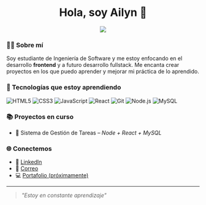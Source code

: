 <h1 align="center">Hola, soy Ailyn 👋</h1>

<p align="center">
  <img src="[https://imgur.com/a/3EF141W](https://i.imgur.com/uerGncF.png)"/>
</p>

### 👩‍💻 Sobre mí

Soy estudiante de Ingeniería de Software y me estoy enfocando en el desarrollo **frontend** y a futuro desarrollo fullstack. Me encanta crear proyectos en los que puedo aprender y mejorar mi práctica de lo aprendido.

### 🚀 Tecnologías que estoy aprendiendo


![HTML5](https://img.shields.io/badge/HTML-E34F26?style=flat&logo=html5&logoColor=white)
![CSS3](https://img.shields.io/badge/CSS-1572B6?style=flat&logo=css3&logoColor=white)
![JavaScript](https://img.shields.io/badge/JavaScript-F7DF1E?style=flat&logo=javascript&logoColor=black)
![React](https://img.shields.io/badge/React-20232A?style=flat&logo=react&logoColor=61DAFB)
![Git](https://img.shields.io/badge/Git-F05032?style=flat&logo=git&logoColor=white)
![Node.js](https://img.shields.io/badge/Node.js-339933?style=flat&logo=node.js&logoColor=white)
![MySQL](https://img.shields.io/badge/MySQL-4479A1?style=flat&logo=mysql&logoColor=white)

### 📚 Proyectos en curso

- 💼 Sistema de Gestión de Tareas – *Node + React + MySQL*


### 🌐 Conectemos

- 💼 [LinkedIn](https://linkedin.com/in/ailyn-frontend)
- 📧 [Correo](dev.ailyn.v@gmail.com)
- 💻 [Portafolio (próximamente)]()

---

> *"Estoy en constante aprendizaje"*

